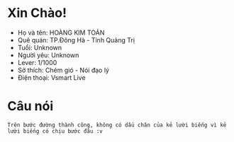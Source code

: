 # Xin Chào!
- Họ và tên: HOÀNG KIM TOẢN
- Quê quán: TP.Đông Hà - Tỉnh Quảng Trị
- Tuổi: Unknown
- Người yêu: Unknown
- Lever: 1/1000
- Sở thích: Chém gió - Nói đạo lý
- Điện thoại: Vsmart Live

# Câu nói
```
Trên bước đường thành công, không có dấu chân của kẻ lười biếng vì kẻ lười biếng có chịu bước đâu :v
```
